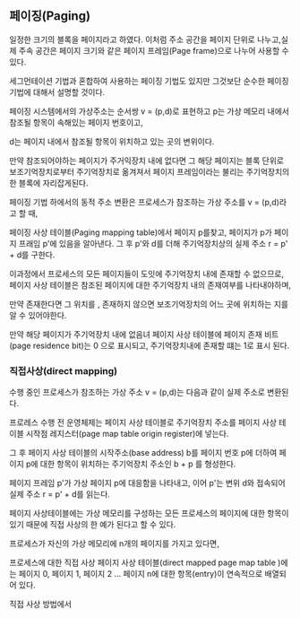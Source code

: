 ## 페이징(Paging)

일정한 크기의 블록을 페이지라고 하였다. 이처럼 주소 공간을 페이지 단위로 나누고,실제 주속 공간은 페이지 크기와 같은 페이지 프레임(Page frame)으로 나누어 사용할 수 있다.

세그먼테이션 기법과 혼합하여 사용하는 페이징 기법도 있지만 그것보단 순수한 페이징 기법에 대해서 설명할 것이다.

페이징 시스템에서의 가상주소는 순서쌍 v = (p,d)로 표현하고 p는 가상 메모리 내에서 참조될 항목이 속해있는 페이지 번호이고,

d는 페이지 내에서 참조될 항목이 위치하고 있는 곳의 변위이다.


만약 참조되어야하는 페이지가 주거익장치 내에 없다면 그 해당 페이지는  블록 단위로 보조기억장치로부터 주기억장치로 옮겨져서 페이지 프레임이라는 불리는 주기억장치의 한 블록에 자리잡게된다.

페이징 기법 하에서의 동적 주소 변환은 프로세스가 참조하는 가상 주소를 v = (p,d)라고 할 때,

페이징 사상 테이블(Paging mapping table)에서 페이지 p를찾고, 페이지가 p가 페이지 프래임 p'에 있음을 알아낸다. 그 후 p'와 d를 더해 주기억장치상의 실제 주소 r = p' + d를 구한다.

이과정에서 프로세스의 모든 페이지들이 도잇에 주기억장치 내에 존재할 수 없으므로, 페이지 사상 테이블은 참조된 페이지에 대한 주기억장치 내의 존재여부를 나타내야하며,

만약 존재한다면 그 위치를 , 존재하지 않으면 보조기억장치의 어느 곳에 위치하는 지를 알 수 있어야한다.

만약 해당 페이지가 주기억장치 내에 없음녀 페이지 사상 테이블에 페이지 존재 비트(page residence bit)는 0 으로 표시되고, 주기억장치내에 존재할 떄는 1로 표시 된다.


### 직접사상(direct mapping)

수행 중인 프로세스가 참조하는 가상 주소 v = (p,d)는 다음과 같이 실제 주소로 변환된다.

프로레스 수행 전 운영체제는 페이지 사상 테이블로 주기억장치 주소를 페이지 사상 테이블 시작점 레지스터(page map table origin register)에 넣는다. 

그 후 페이지 사상 테이블의 시작주소(base address) b를 페이지 번호 p에 더하여 페이지 p에 대한 항목이 위치하는 주기억장치 주소인 b + p 를 형성한다.

페이지 프레임 p'가 가상 페이지 p에 대응함을 나타내고, 이어 p'는 변위 d와 접속되어 실제 주소 r = p' + d를 읽는다.

 페이지 사상테이블에는 가상 메모리를 구성하는 모든 프로세스의 페이지에 대한 항목이 있기 때문에 직접 사상의 한 예가 된다고 할 수 있다.
 
 프로세스가 자신의 가상 메모리에 n개의 페이지를 가지고 있다면,
 
 프로세스에 대한 직접 사상 페이지 사상 테이블(direct mapped page map table )에는 페이지 0, 페이지 1, 페이지 2 ... 페이지 n에 대한 항목(entry)이 연속적으로 배열되어 있다.
 
 직접 사상 방법에서 
